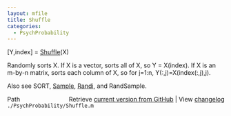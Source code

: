 ```yaml
---
layout: mfile
title: Shuffle
categories:
  - PsychProbability
---
```


 \[Y,index\] = [Shuffle](/docs/Shuffle)\(X\)

 Randomly sorts X.
 If X is a vector, sorts all of X, so Y = X\(index\).
 If X is an m\-by\-n matrix, sorts each column of X, so
    for j=1:n, Y\(:,j\)=X\(index\(:,j\),j\).

 Also see SORT, [Sample](/docs/Sample), [Randi](/docs/Randi), and RandSample.


<div class="code_header" style="text-align:right;">
  <span style="float:left;">Path&nbsp;&nbsp;</span> <span class="counter">Retrieve <a href=
  "https://raw.github.com/Psychtoolbox-3/Psychtoolbox-3/beta/./PsychProbability/Shuffle.m">current version from GitHub</a> | View <a href=
  "https://github.com/Psychtoolbox-3/Psychtoolbox-3/commits/beta/./PsychProbability/Shuffle.m">changelog</a></span>
</div>
<div class="code">
  <code>./PsychProbability/Shuffle.m</code>
</div>
